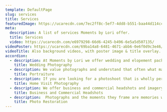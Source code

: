 ```yaml
---
template: DefaultPage
slug: services
title: Services
featuredImage: https://ucarecdn.com/7ec2ff8c-5ef7-4dd8-b551-baa44d114cc3/
meta:
  description: A list of services Moments by Lori offer.
  title: Services
  video: https://ucarecdn.com/e6979298-66d6-4245-b496-6e5a5d507135/
videoPoster: https://ucarecdn.com/69ba14a8-6481-4671-abb6-0e6f0d9c3e46/
videoTitle: Also background videos, with poster image & title overlay.
accordion:
  - description: At Moments by Lori we offer wedding and elopement packages to suit all. You can request our wedding package list and choose from one of the packages we provide or contact us to have a bespoke package tailored to you. From documenting your day, through to designing your photo album and helping you curate your home gallery, we are here to help with every aspect of your wedding photography. 
    title: Wedding Photography
  - description: We value photographs and understand that often what makes photographs are the memories that lay within them. Which is why we specialise in portraiture. From family and couples shoots, to portrait sessions to mark milestones or to simply serve as a reminder to the subject of the wonder that they are, contact Lori for advice on the perfect portrait session for you.
    title: Portraiture
  - description: If you are looking for a photoshoot that is wholly personal to you, a home visit session could be perfect for you. These sessions are not limited to a particular occasion but perfect examples may be capturing natural moments with your partner, those first few days at home with your newborn or your children in the environment they are most comfortable, or perhaps a birthday party or family gathering. Enjoy moments captured from the intimacy of your own home which will be yours for a lifetime.
    title: Home Visit Photography
  - description: We offer business and commercial headshots and imagery for individuals or groups from every sector, designed to be used for press or professional purposes. Contact us for an upgrade on your business’s photographic branding.
    title: Business and Commercial Headshots
  - description:  Photographs and the moments they frame are memories we can hold forever. We offer a photo restoration service to restore damaged or old images. You will receive a print of your restored photo and a digital file, contact us for advice on restoring the photos you love.
    title: Photo Restoration
---
```


